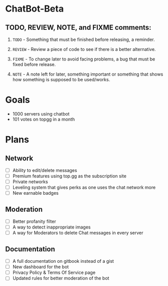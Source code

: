 # ChatBot-Beta

## TODO, REVIEW, NOTE, and FIXME comments:
1. `TODO` - Something that must be finished before releasing, a reminder.

2. `REVIEW` - Review a piece of code to see if there is a better alternative.

3. `FIXME` - To change later to avoid facing problems, a bug that must be fixed before release.

4. `NOTE` - A note left for later, something important or something that shows how something is supposed to be used/works.


# Goals
* 1000 servers using chatbot
* 101 votes on topgg in a month


# Plans

## Network
- [ ] Ability to edit/delete messages
- [ ] Premium features using top.gg as the subscription site
- [ ] Private networks 
- [ ] Leveling system that gives perks as one uses the chat network more
- [ ] New earnable badges

## Moderation
- [ ] Better profanity filter
- [ ] A way to detect inappropriate images
- [ ] A way for Moderators to delete Chat messages in every server

## Documentation
- [ ] A full documentation on gitbook instead of a gist
- [ ] New dashboard for the bot
- [ ] Privacy Policy & Terms Of Service page
- [ ] Updated rules for better moderation of the bot

